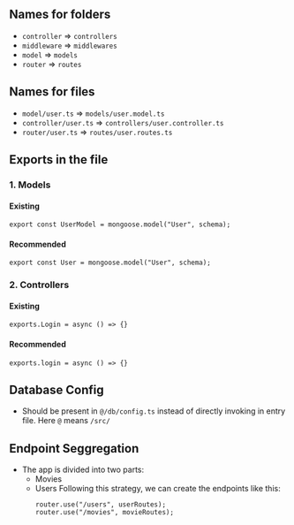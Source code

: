 ## Names for folders

- `controller` => `controllers`
- `middleware` => `middlewares`
- `model` => `models`
- `router` => `routes`

## Names for files

- `model/user.ts` => `models/user.model.ts`
- `controller/user.ts` => `controllers/user.controller.ts`
- `router/user.ts` => `routes/user.routes.ts`

## Exports in the file

### 1. Models

#### Existing

```
export const UserModel = mongoose.model("User", schema);
```

#### Recommended

```
export const User = mongoose.model("User", schema);
```

### 2. Controllers

#### Existing

```
exports.Login = async () => {}
```

#### Recommended

```
exports.login = async () => {}
```

## Database Config

- Should be present in `@/db/config.ts` instead of directly invoking in entry file. Here `@` means `/src/`

## Endpoint Seggregation

- The app is divided into two parts:
  - Movies
  - Users
    Following this strategy, we can create the endpoints like this:
    ```
    router.use("/users", userRoutes);
    router.use("/movies", movieRoutes);
    ```
